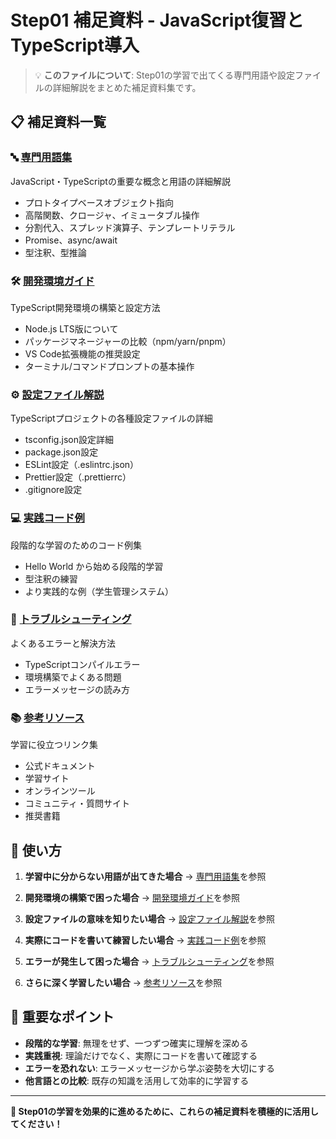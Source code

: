 # Step01 補足資料 - JavaScript復習とTypeScript導入

> 💡 **このファイルについて**: Step01の学習で出てくる専門用語や設定ファイルの詳細解説をまとめた補足資料集です。

## 📋 補足資料一覧

### 🔤 [専門用語集](./Step01_専門用語集.md)
JavaScript・TypeScriptの重要な概念と用語の詳細解説
- プロトタイプベースオブジェクト指向
- 高階関数、クロージャ、イミュータブル操作
- 分割代入、スプレッド演算子、テンプレートリテラル
- Promise、async/await
- 型注釈、型推論

### 🛠️ [開発環境ガイド](./Step01_開発環境ガイド.md)
TypeScript開発環境の構築と設定方法
- Node.js LTS版について
- パッケージマネージャーの比較（npm/yarn/pnpm）
- VS Code拡張機能の推奨設定
- ターミナル/コマンドプロンプトの基本操作

### ⚙️ [設定ファイル解説](./Step01_設定ファイル解説.md)
TypeScriptプロジェクトの各種設定ファイルの詳細
- tsconfig.json設定詳細
- package.json設定
- ESLint設定（.eslintrc.json）
- Prettier設定（.prettierrc）
- .gitignore設定

### 💻 [実践コード例](./Step01_実践コード例.md)
段階的な学習のためのコード例集
- Hello World から始める段階的学習
- 型注釈の練習
- より実践的な例（学生管理システム）

### 🚨 [トラブルシューティング](./Step01_トラブルシューティング.md)
よくあるエラーと解決方法
- TypeScriptコンパイルエラー
- 環境構築でよくある問題
- エラーメッセージの読み方

### 📚 [参考リソース](./Step01_参考リソース.md)
学習に役立つリンク集
- 公式ドキュメント
- 学習サイト
- オンラインツール
- コミュニティ・質問サイト
- 推奨書籍

## 🎯 使い方

1. **学習中に分からない用語が出てきた場合**
   → [専門用語集](./Step01_専門用語集.md)を参照

2. **開発環境の構築で困った場合**
   → [開発環境ガイド](./Step01_開発環境ガイド.md)を参照

3. **設定ファイルの意味を知りたい場合**
   → [設定ファイル解説](./Step01_設定ファイル解説.md)を参照

4. **実際にコードを書いて練習したい場合**
   → [実践コード例](./Step01_実践コード例.md)を参照

5. **エラーが発生して困った場合**
   → [トラブルシューティング](./Step01_トラブルシューティング.md)を参照

6. **さらに深く学習したい場合**
   → [参考リソース](./Step01_参考リソース.md)を参照

## 📌 重要なポイント

- **段階的な学習**: 無理をせず、一つずつ確実に理解を深める
- **実践重視**: 理論だけでなく、実際にコードを書いて確認する
- **エラーを恐れない**: エラーメッセージから学ぶ姿勢を大切にする
- **他言語との比較**: 既存の知識を活用して効率的に学習する

---

**🌟 Step01の学習を効果的に進めるために、これらの補足資料を積極的に活用してください！**